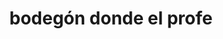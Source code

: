 ---
title: "bodegón donde el profe"
url: /puerto-la-cruz/bodegon-donde-el-profe/
shop: Spirituosen
---